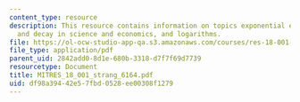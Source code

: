 ```yaml
---
content_type: resource
description: This resource contains information on topics exponential e^x, growth
  and decay in science and economics, and logarithms.
file: https://ol-ocw-studio-app-qa.s3.amazonaws.com/courses/res-18-001-calculus-online-textbook-spring-2005/df98a39442e57fbd0528ee00308f1279_MITRES_18_001_strang_6164.pdf
file_type: application/pdf
parent_uid: 2842add0-8d1e-680b-3318-d7f7f69d7739
resourcetype: Document
title: MITRES_18_001_strang_6164.pdf
uid: df98a394-42e5-7fbd-0528-ee00308f1279
---
```

